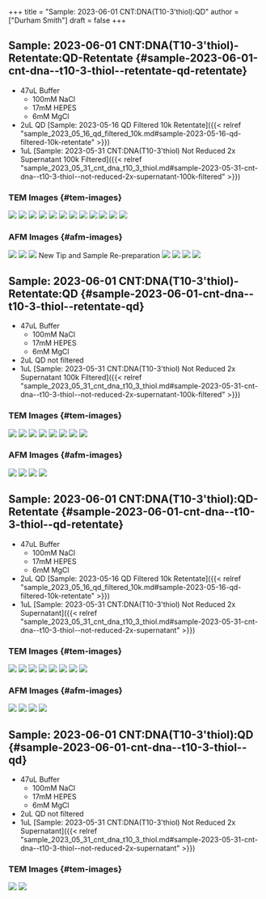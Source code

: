 +++
title = "Sample: 2023-06-01 CNT:DNA(T10-3'thiol):QD"
author = ["Durham Smith"]
draft = false
+++

## Sample: 2023-06-01 CNT:DNA(T10-3'thiol)-Retentate:QD-Retentate {#sample-2023-06-01-cnt-dna--t10-3-thiol--retentate-qd-retentate}

-   47uL Buffer
    -   100mM NaCl
    -   17mM HEPES
    -   6mM MgCl
-   2uL QD [Sample: 2023-05-16 QD Filtered 10k Retentate]({{< relref "sample_2023_05_16_qd_filtered_10k.md#sample-2023-05-16-qd-filtered-10k-retentate" >}})
-   1uL [Sample: 2023-05-31 CNT:DNA(T10-3'thiol) Not Reduced 2x Supernatant 100k Filtered]({{< relref "sample_2023_05_31_cnt_dna_t10_3_thiol.md#sample-2023-05-31-cnt-dna--t10-3-thiol--not-reduced-2x-supernatant-100k-filtered" >}})


### TEM Images {#tem-images}

![](/ox-hugo/2023-06-05-CNTR-QDR-000020.jpg)
![](/ox-hugo/2023-06-05-CNTR-QDR-000019.jpg)
![](/ox-hugo/2023-06-05-CNTR-QDR-000018.jpg)
![](/ox-hugo/2023-06-05-CNTR-QDR-000017.jpg)
![](/ox-hugo/2023-06-05-CNTR-QDR-000016.jpg)
![](/ox-hugo/2023-06-05-CNTR-QDR-000014.jpg)
![](/ox-hugo/2023-06-05-CNTR-QDR-000013.jpg)
![](/ox-hugo/2023-06-05-CNTR-QDR-000011.jpg)
![](/ox-hugo/2023-06-05-CNTR-QDR-000010.jpg)
![](/ox-hugo/2023-06-05-CNTR-QDR-000006.jpg)
![](/ox-hugo/2023-06-05-CNTR-QDR-000005.jpg)
![](/ox-hugo/2023-06-05-CNTR-QDR-000004.jpg)


### AFM Images {#afm-images}

![](/ox-hugo/Thiol-CNTR-QDR.0_00001.jpg)
![](/ox-hugo/Thiol-CNTR-QDR.0_00002.jpg)
![](/ox-hugo/Thiol-CNTR-QDR.0_00006.jpg)
New Tip and Sample Re-preparation
![](/ox-hugo/Thiol-CNTR-QDR-FastScan-B-Tapping.0_00002.jpg)
![](/ox-hugo/Thiol-CNTR-QDR-FastScan-B-Tapping.0_00004.jpg)
![](/ox-hugo/Thiol-CNTR-QDR-FastScan-B-Tapping.0_00005.jpg)
![](/ox-hugo/Thiol-CNTR-QDR-FastScan-B-Tapping.0_00006.jpg)


## Sample: 2023-06-01 CNT:DNA(T10-3'thiol)-Retentate:QD {#sample-2023-06-01-cnt-dna--t10-3-thiol--retentate-qd}

-   47uL Buffer
    -   100mM NaCl
    -   17mM HEPES
    -   6mM MgCl
-   2uL QD not filtered
-   1uL [Sample: 2023-05-31 CNT:DNA(T10-3'thiol) Not Reduced 2x Supernatant 100k Filtered]({{< relref "sample_2023_05_31_cnt_dna_t10_3_thiol.md#sample-2023-05-31-cnt-dna--t10-3-thiol--not-reduced-2x-supernatant-100k-filtered" >}})


### TEM Images {#tem-images}

![](/ox-hugo/2023-06-05-CNTR-QD-000001.jpg)
![](/ox-hugo/2023-06-05-CNTR-QD-000002.jpg)
![](/ox-hugo/2023-06-05-CNTR-QD-000003.jpg)
![](/ox-hugo/2023-06-05-CNTR-QD-000004.jpg)
![](/ox-hugo/2023-06-05-CNTR-QD-000005.jpg)
![](/ox-hugo/2023-06-05-CNTR-QD-000006.jpg)
![](/ox-hugo/2023-06-05-CNTR-QD-000007.jpg)
![](/ox-hugo/2023-06-05-CNTR-QD-000008.jpg)


### AFM Images {#afm-images}

![](/ox-hugo/Thiol-CNTR-QD-FastScan-B-Tapping.0_00001.jpg)
![](/ox-hugo/Thiol-CNTR-QD-FastScan-B-Tapping.0_00002.jpg)
![](/ox-hugo/Thiol-CNTR-QD-FastScan-B-Tapping.0_00003.jpg)
![](/ox-hugo/Thiol-CNTR-QD-FastScan-B-Tapping.0_00004.jpg)


## Sample: 2023-06-01 CNT:DNA(T10-3'thiol):QD-Retentate {#sample-2023-06-01-cnt-dna--t10-3-thiol--qd-retentate}

-   47uL Buffer
    -   100mM NaCl
    -   17mM HEPES
    -   6mM MgCl
-   2uL QD [Sample: 2023-05-16 QD Filtered 10k Retentate]({{< relref "sample_2023_05_16_qd_filtered_10k.md#sample-2023-05-16-qd-filtered-10k-retentate" >}})
-   1uL [Sample: 2023-05-31 CNT:DNA(T10-3'thiol) Not Reduced 2x Supernatant]({{< relref "sample_2023_05_31_cnt_dna_t10_3_thiol.md#sample-2023-05-31-cnt-dna--t10-3-thiol--not-reduced-2x-supernatant" >}})


### TEM Images {#tem-images}

![](/ox-hugo/2023-06-05-CNT-QD-000001.jpg)
![](/ox-hugo/2023-06-05-CNT-QD-000002.jpg)
![](/ox-hugo/2023-06-05-CNT-QD-000003.jpg)
![](/ox-hugo/2023-06-05-CNT-QD-000004.jpg)
![](/ox-hugo/2023-06-05-CNT-QD-000005.jpg)
![](/ox-hugo/2023-06-05-CNT-QD-000006.jpg)
![](/ox-hugo/2023-06-05-CNT-QD-000007.jpg)
![](/ox-hugo/2023-06-05-CNT-QD-000008.jpg)


### AFM Images {#afm-images}

![](/ox-hugo/Thiol-CNT-QDR-FastScan-B-Tapping.0_00000.jpg)
![](/ox-hugo/Thiol-CNT-QDR-FastScan-B-Tapping.0_00001.jpg)
![](/ox-hugo/Thiol-CNT-QDR-FastScan-B-Tapping.0_00002.jpg)
![](/ox-hugo/Thiol-CNT-QDR-FastScan-B-Tapping.0_00006.jpg)


## Sample: 2023-06-01 CNT:DNA(T10-3'thiol):QD {#sample-2023-06-01-cnt-dna--t10-3-thiol--qd}

-   47uL Buffer
    -   100mM NaCl
    -   17mM HEPES
    -   6mM MgCl
-   2uL QD not filtered
-   1uL [Sample: 2023-05-31 CNT:DNA(T10-3'thiol) Not Reduced 2x Supernatant]({{< relref "sample_2023_05_31_cnt_dna_t10_3_thiol.md#sample-2023-05-31-cnt-dna--t10-3-thiol--not-reduced-2x-supernatant" >}})


### TEM Images {#tem-images}

![](/ox-hugo/2023-06-05-CNT-QDR-000002.jpg)
![](/ox-hugo/2023-06-05-CNT-QDR-000006.jpg)
